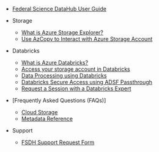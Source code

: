 - [Federal Science DataHub User Guide](/UserGuide/User-Guide.md)

- Storage
  - [What is Azure Storage Explorer?](/UserGuide/Storage/Datahub-AzureStorage.md)
  - [Use AzCopy to Interact with Azure Storage Account](/UserGuide/Storage/Use-AzCopy.md)

- Databricks
  - [What is Azure Databricks?](/UserGuide/Databricks/Databricks.md)
  - [Access your storage account in Databricks](/UserGuide/Databricks/Access-your-storage-account-in-Databricks.md)
  - [Data Processing using Databricks](/UserGuide/Databricks/Data-Processing-using-Databricks.md)
  - [Databricks Secure Access using ADSF Passthrough](/UserGuide/Databricks/Databricks---Secure-Access-using-ADSF-Passthrough.md)
  - [Request a Session with a Databricks Expert](/UserGuide/Databricks/Request-databricks-session.md)
- [Frequently Asked Questions (FAQs)]
  - [Cloud Storage](/UserGuide/FSDH-FAQs.md)
  - [Metadata Reference](/UserGuide/Workspace/Workspace-Profile-Metadata.md)
- Support
  - [FSDH Support Request Form](/UserGuide/FSDH-Support-Request-Form.md)
